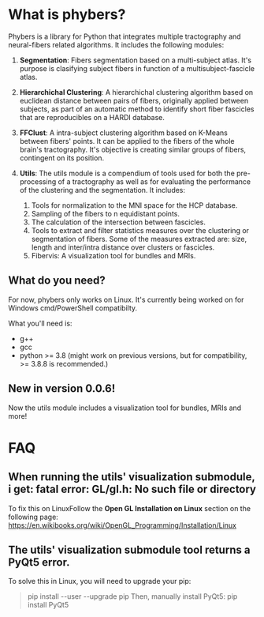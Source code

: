 # What is phybers?

Phybers is a library for Python that integrates multiple tractography and neural-fibers related algorithms. It includes the following modules:

1. **Segmentation**: Fibers segmentation based on a multi-subject atlas. It's purpose is clasifying subject fibers in function of a multisubject-fascicle atlas.

2. **Hierarchichal Clustering**: A hierarchichal clustering algorithm based on euclidean distance between pairs of fibers, originally applied between subjects, as part of an automatic method to identify short fiber fascicles that are reproducibles on a HARDI database.

3. **FFClust**: A intra-subject clustering algorithm based on K-Means between fibers' points. It can be applied to the fibers of the whole brain's tractography. It's objective is creating similar groups of fibers, contingent on its position.

4. **Utils**: The utils module is a compendium of tools used for both the pre-processing of a tractography as well as for evaluating the performance of the clustering and the segmentation. It includes:

    1. Tools for normalization to the MNI space for the HCP database.
    2. Sampling of the fibers to n equidistant points.
    3. The calculation of the intersection between fascicles.
    4. Tools to extract and filter statistics measures over the clustering or segmentation of fibers. Some of the measures extracted are: size, length and inter/intra distance over clusters or fascicles.
    5. Fibervis: A visualization tool for bundles and MRIs.

## What do you need?

For now, phybers only works on Linux. It's currently being worked on for Windows cmd/PowerShell compatibilty.

What you'll need is:

- g++
- gcc
- python >= 3.8 (might work on previous versions, but for compatibility, >= 3.8.8 is recommended.)

## New in version 0.0.6!

Now the utils module includes a visualization tool for bundles, MRIs and more!

# FAQ

## When running the utils' visualization submodule, i get: fatal error: GL/gl.h: No such file or directory

To fix this on LinuxFollow the **Open GL Installation on Linux** section on the following page: https://en.wikibooks.org/wiki/OpenGL_Programming/Installation/Linux

## The utils' visualization submodule tool returns a PyQt5 error.

To solve this in Linux, you will need to upgrade your pip:
 > pip install --user --upgrade pip
Then, manually install PyQt5:
 > pip install PyQt5
